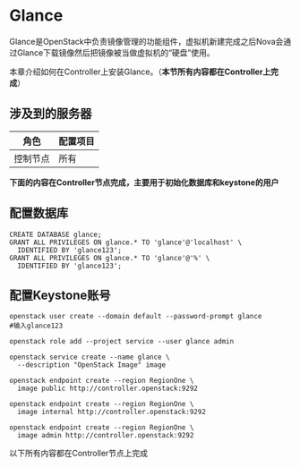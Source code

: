 # Glance
Glance是OpenStack中负责镜像管理的功能组件，虚拟机新建完成之后Nova会通过Glance下载镜像然后把镜像被当做虚拟机的“硬盘”使用。

本章介绍如何在Controller上安装Glance。（**本节所有内容都在Controller上完成**）
## 涉及到的服务器
角色 |配置项目
---|---
控制节点|所有

**下面的内容在Controller节点完成，主要用于初始化数据库和keystone的用户**
## 配置数据库
```
CREATE DATABASE glance;
GRANT ALL PRIVILEGES ON glance.* TO 'glance'@'localhost' \
  IDENTIFIED BY 'glance123';
GRANT ALL PRIVILEGES ON glance.* TO 'glance'@'%' \
  IDENTIFIED BY 'glance123';
```
## 配置Keystone账号
```
openstack user create --domain default --password-prompt glance
#输入glance123

openstack role add --project service --user glance admin

openstack service create --name glance \
  --description "OpenStack Image" image
  
openstack endpoint create --region RegionOne \
  image public http://controller.openstack:9292
  
openstack endpoint create --region RegionOne \
  image internal http://controller.openstack:9292
  
openstack endpoint create --region RegionOne \
  image admin http://controller.openstack:9292
```
以下所有内容都在Controller节点上完成